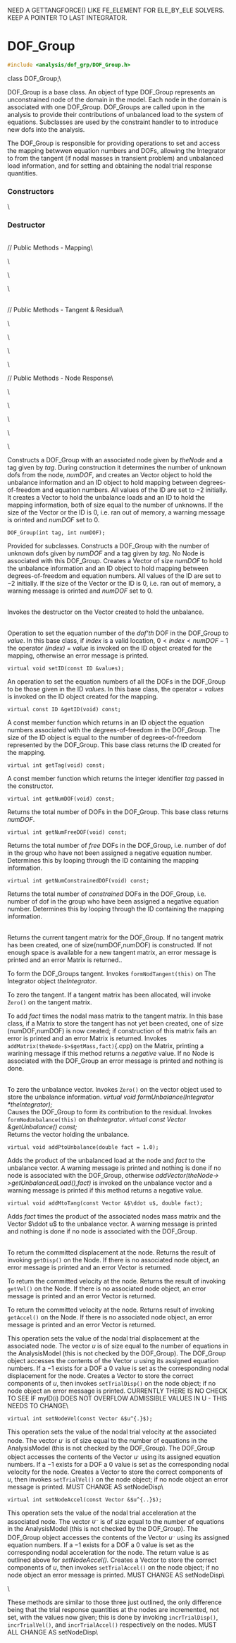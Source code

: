 NEED A GETTANGFORCE() LIKE FE_ELEMENT FOR ELE_BY_ELE SOLVERS. KEEP A
POINTER TO LAST INTEGRATOR.

# DOF_Group 

```cpp
#include <analysis/dof_grp/DOF_Group.h>
```

class DOF_Group;\

DOF_Group is a base class. An object of type DOF_Group represents an
unconstrained node of the domain in the model. Each node in the domain
is associated with one DOF_Group. DOF_Groups are called upon in the
analysis to provide their contributions of unbalanced load to the system
of equations. Subclasses are used by the constraint handler to to
introduce new dofs into the analysis.

The DOF_Group is responsible for providing operations to set and access
the mapping betwwen equation numbers and DOFs, allowing the Integrator
to from the tangent (if nodal masses in transient problem) and
unbalanced load information, and for setting and obtaining the nodal
trial response quantities.

### Constructors

\

### Destructor

\
// Public Methods - Mapping\

\

\

\

\
// Public Methods - Tangent & Residual\

\

\

\

\

// Public Methods - Node Response\

\

\

\

\

\

Constructs a DOF_Group with an associated node given by *theNode* and a
tag given by *tag*. During construction it determines the number of
unknown dofs from the node, *numDOF*, and creates an Vector object to
hold the unbalance information and an ID object to hold mapping between
degrees-of-freedom and equation numbers. All values of the ID are set to
$-2$ initially. It creates a Vector to hold the unbalance loads and an
ID to hold the mapping information, both of size equal to the number of
unknowns. If the size of the Vector or the ID is $0$, i.e. ran out of
memory, a warning message is orinted and *numDOF* set to $0$.

```{.cpp}
DOF_Group(int tag, int numDOF);
```

Provided for subclasses. Constructs a DOF_Group with the number of
unknown dofs given by *numDOF* and a tag given by *tag*. No Node is
associated with this DOF_Group. Creates a Vector of size *numDOF* to
hold the unbalance information and an ID object to hold mapping between
degrees-of-freedom and equation numbers. All values of the ID are set to
$-2$ initially. If the size of the Vector or the ID is $0$, i.e. ran out
of memory, a warning message is orinted and *numDOF* set to $0$.

\
Invokes the destructor on the Vector created to hold the unbalance.

\
Operation to set the equation number of the *dof'th* DOF in the
DOF_Group to *value*. In this base class, if *index* is a valid
location, $0 < index < numDOF-1$ the operator *(index) = value* is
invoked on the ID object created for the mapping, otherwise an error
message is printed.

```{.cpp}
virtual void setID(const ID &values);
```

An operation to set the equation numbers of all the DOFs in the
DOF_Group to be those given in the ID *values*. In this base class, the
operator *= values* is invoked on the ID object created for the
mapping.

```{.cpp}
virtual const ID &getID(void) const;
```

A const member function which returns in an ID object the equation
numbers associated with the degrees-of-freedom in the DOF_Group. The
size of the ID object is equal to the number of degrees-of-freedom
represented by the DOF_Group. This base class returns the ID created for
the mapping.

```{.cpp}
virtual int getTag(void) const;
```

A const member function which returns the integer identifier *tag*
passed in the constructor.

```{.cpp}
virtual int getNumDOF(void) const;
```

Returns the total number of DOFs in the DOF_Group. This base class
returns *numDOF*.

```{.cpp}
virtual int getNumFreeDOF(void) const;
```

Returns the total number of *free* DOFs in the DOF_Group, i.e. number of
dof in the group who have not been assigned a negative equation number.
Determines this by looping through the ID containing the mapping
information.

```{.cpp}
virtual int getNumConstrainedDOF(void) const;
```

Returns the total number of *constrained* DOFs in the DOF_Group, i.e.
number of dof in the group who have been assigned a negative equation
number. Determines this by looping through the ID containing the mapping
information.

\
Returns the current tangent matrix for the DOF_Group. If no tangent
matrix has been created, one of size(numDOF,numDOF) is constructed. If
not enough space is available for a new tangent matrix, an error message
is printed and an error Matrix is returned..

To form the DOF_Groups tangent. Invokes `formNodTangent(this)` on The
Integrator object *theIntegrator*.

To zero the tangent. If a tangent matrix has been allocated, will invoke
`Zero()` on the tangent matrix.

To add *fact* times the nodal mass matrix to the tangent matrix. In this
base class, if a Matrix to store the tangent has not yet been created,
one of size (numDOF,numDOF) is now created; if construction of this
matrix fails an error is printed and an error Matrix is returned.
Invokes `addMatrix(theNode-$>$getMass,fact)`{.cpp} on the Matrix, printing a
warining message if this method returns a $negative$ value. If no Node
is associated with the DOF_Group an error message is printed and nothing
is done.

\
To zero the unbalance vector. Invokes `Zero()` on the vector object used
to store the unbalance information.
*virtual void formUnbalance(Integrator \*theIntegrator);* \
Causes the DOF_Group to form its contribution to the residual. Invokes
`formNodUnbalance(this)` on *theIntegrator*.
*virtual const Vector &getUnbalance() const;* \
Returns the vector holding the unbalance.

```{.cpp}
virtual void addPtoUnbalance(double fact = 1.0);
```

Adds the product of the unbalanced load at the node and *fact* to the
unbalance vector. A warning message is printed and nothing is done if no
node is associated with the DOF_Group, otherwise
*addVector(theNode-$>$getUnbalancedLoad(),fact)* is invoked on the
unbalance vector and a warning message is printed if this method returns
a negative value.

```{.cpp}
virtual void addMtoTang(const Vector &$\ddot u$, double fact);
```


Adds *fact* times the product of the associated nodes mass matrix and
the Vector $\ddot u$ to the unbalance vector. A warning message is
printed and nothing is done if no node is associated with the
DOF_Group.

\
To return the committed displacement at the node. Returns the result of
invoking `getDisp()` on the Node. If there is no associated node object,
an error message is printed and an error Vector is returned.

To return the committed velocity at the node. Returns the result of
invoking `getVel()` on the Node. If there is no associated node object,
an error message is printed and an error Vector is returned.

To return the committed velocity at the node. Returns result of invoking
`getAccel()` on the Node. If there is no associated node object, an
error message is printed and an error Vector is returned.

This operation sets the value of the nodal trial displacement at the
associated node. The vector *u* is of size equal to the number of
equations in the AnalysisModel (this is not checked by the DOF_Group).
The DOF_Group object accesses the contents of the Vector *u* using its
assigned equation numbers. If a $-1$ exists for a DOF a $0$ value is set
as the corresponding nodal displacement for the node. Creates a Vector
to store the correct components of *u*, then invokes `setTrialDisp()` on
the node object; if no node object an error message is printed.
CURRENTLY THERE IS NO CHECK TO SEE IF myID(i) DOES NOT OVERFLOW
ADMISSIBLE VALUES IN U - THIS NEEDS TO CHANGE\

```{.cpp}
virtual int setNodeVel(const Vector &$u^{.}$);
```

This operation sets the value of the nodal trial velocity at the
associated node. The vector *$u^{.}$* is of size equal to the number of
equations in the AnalysisModel (this is not checked by the DOF_Group).
The DOF_Group object accesses the contents of the Vector *$u^{.}$* using
its assigned equation numbers. If a $-1$ exists for a DOF a $0$ value is
set as the corresponding nodal velocity for the node. Creates a Vector
to store the correct components of *u*, then invokes `setTrialVel()` on
the node object; if no node object an error message is printed. MUST
CHANGE AS setNodeDisp\

```{.cpp}
virtual int setNodeAccel(const Vector &$u^{..}$);
```

This operation sets the value of the nodal trial acceleration at the
associated node. The vector *$u^{..}$* is of size equal to the number of
equations in the AnalysisModel (this is not checked by the DOF_Group).
The DOF_Group object accesses the contents of the Vector *$u^{..}$*
using its assigned equation numbers. If a $-1$ exists for a DOF a $0$
value is set as the corresponding nodal acceleration for the node. The
return value is as outlined above for *setNodeAccel().* Creates a Vector
to store the correct components of *u*, then invokes `setTrialAccel()`
on the node object; if no node object an error message is printed. MUST
CHANGE AS setNodeDisp\

\

These methods are similar to those three just outlined, the only
difference being that the trial response quantities at the nodes are
incremented, not set, with the values now given; this is done by
invoking `incrTrialDisp()`, `incrTrialVel()`, and `incrTrialAccel()`
respectively on the nodes. MUST ALL CHANGE AS setNodeDisp\
